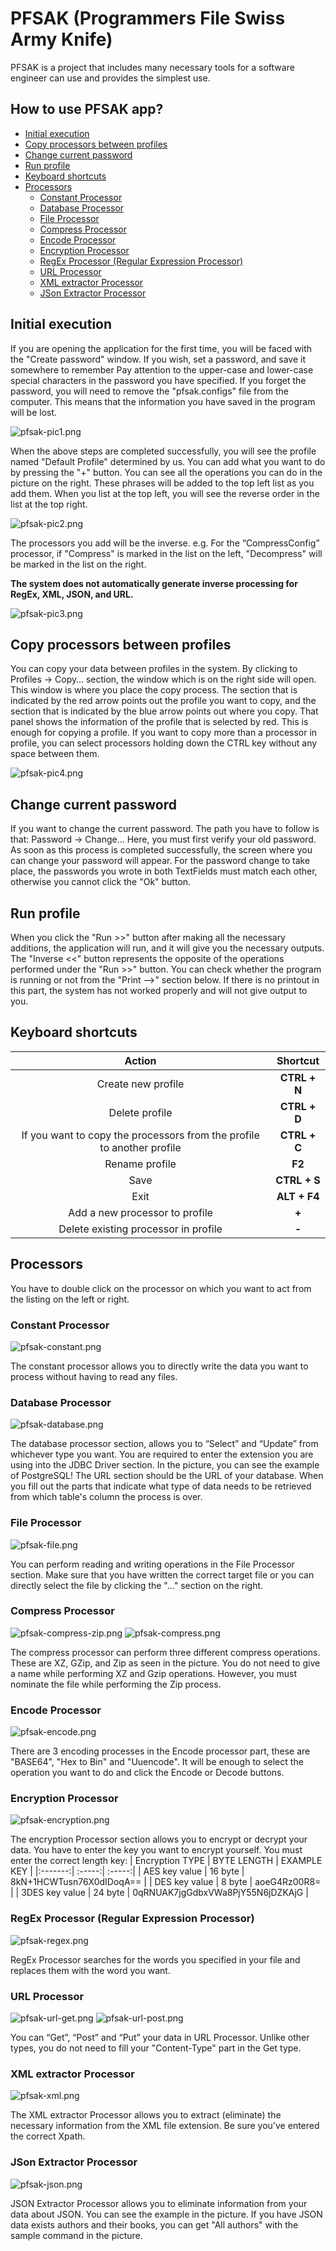 # PFSAK (Programmers File Swiss Army Knife)
PFSAK is a project that includes many necessary tools for a software engineer can use and provides the simplest use.

## How to use PFSAK app?
  - [Initial execution](#Initial-execution)
  - [Copy processors between profiles](#Copy-processors-between-profiles)
  - [Change current password](#Change-current-password)
  - [Run profile](#Run-profile)
  - [Keyboard shortcuts](#Keyboard-shortcuts)
  - [Processors](#Processors)
    * [Constant Processor](#Constant-Processor)
    * [Database Processor](#Database-Processor)
    * [File Processor](#File-Processor)
    * [Compress Processor](#Compress-Processor)
    * [Encode Processor](#Encode-Processor)
    * [Encryption Processor](#Encryption-Processor)
    * [RegEx Processor (Regular Expression Processor)](#RegEx-Processor-(Regular-Expression-Processor))
    * [URL Processor](#URL-Processor)
    * [XML extractor Processor](#XML-extractor-Processor)
    * [JSon Extractor Processor](#Json-Extractor-Processor)




## Initial execution
If you are opening the application for the first time, you will be faced with the "Create password" window. If you wish, set a password, and save it somewhere to remember Pay attention to the upper-case and lower-case special characters in the password you have specified. If you forget the password, you will need to remove the "pfsak.configs" file from the computer. This means that the information you have saved in the program will be lost.

![pfsak-pic1.png](assets/pfsak-pic1.png)

When the above steps are completed successfully, you will see the profile named "Default Profile" determined by us. You can add what you want to do by pressing the "+" button. You can see all the operations you can do in the picture on the right. These phrases will be added to the top left list as you add them. When you list at the top left, you will see the reverse order in the list at the top right.

![pfsak-pic2.png](assets/pfsak-pic2.png)

The processors you add will be the inverse. e.g. For the “CompressConfig” processor, if "Compress" is marked in the list on the left, "Decompress" will be marked in the list on the right.

**The system does not automatically generate inverse processing for RegEx, XML, JSON, and URL.**

![pfsak-pic3.png](assets/pfsak-pic3.png)

## Copy processors between profiles
You can copy your data between profiles in the system. By clicking to Profiles -> Copy… section, the window which is on the right side will open. This window is where you place the copy process. The section that is indicated by the red arrow points out the profile you want to copy, and the section that is indicated by the blue arrow points out where you copy. That panel shows the information of the profile that is selected by red. This is enough for copying a profile. If you want to copy more than a processor in profile, you can select processors holding down the CTRL key without any space between them.

![pfsak-pic4.png](assets/pfsak-pic4.png)

## Change current password
If you want to change the current password. The path you have to follow is that: Password -> Change… Here, you must first verify your old password. As soon as this process is completed successfully, the screen where you can change your password will appear. For the password change to take place, the passwords you wrote in both TextFields must match each other, otherwise you cannot click the "Ok" button.

## Run profile
When you click the "Run >>" button after making all the necessary additions, the application will run, and it will give you the necessary outputs. The "Inverse <<" button represents the opposite of the operations performed under the "Run >>" button. You can check whether the program is running or not from the "Print -->" section below. If there is no printout in this part, the system has not worked properly and will not give output to you.

## Keyboard shortcuts
|  Action   |  Shortcut  |
|:-------:| :-----:|
| Create new profile  | **CTRL + N**      |
| Delete profile   | **CTRL + D**    |
| If you want to copy the processors from the profile to another profile     | **CTRL + C**   |
| Rename profile    | **F2**  |
| Save    | **CTRL + S**  |
| Exit    | **ALT + F4**  |
| Add a new processor to profile    | **+**  |
| Delete existing processor in profile    | **-**  |

## Processors
You have to double click on the processor on which you want to act from the listing on the left or right.

### Constant Processor
![pfsak-constant.png](assets/pfsak-constant.png)

The constant processor allows you to directly write the data you want to process without having to read any files.

### Database Processor
![pfsak-database.png](assets/pfsak-database.png)

The database processor section, allows you to “Select” and “Update” from whichever type you want. You are required to enter the extension you are using into the JDBC Driver section. In the picture, you can see the example of PostgreSQL! The URL section should be the URL of your database. When you fill out the parts that indicate what type of data needs to be retrieved from which table's column the process is over.

### File Processor
![pfsak-file.png](assets/pfsak-file.png)

You can perform reading and writing operations in the File Processor section. Make sure that you have written the correct target file or you can directly select the file by clicking the "…" section on the right.

### Compress Processor
![pfsak-compress-zip.png](assets/pfsak-compress-zip.png)
![pfsak-compress.png](assets/pfsak-compress.png)

The compress processor can perform three different compress operations. These are XZ, GZip, and Zip as seen in the picture. You do not need to give a name while performing XZ and Gzip operations. However, you must nominate the file while performing the Zip process.

### Encode Processor
![pfsak-encode.png](assets/pfsak-encode.png)

There are 3 encoding processes in the Encode processor part, these are "BASE64", "Hex to Bin" and "Uuencode". It will be enough to select the operation you want to do and click the Encode or Decode buttons.

### Encryption Processor
![pfsak-encryption.png](assets/pfsak-encryption.png)

The encryption Processor section allows you to encrypt or decrypt your data. You have to enter the key you want to encrypt yourself.
You must enter the correct length key:
|  Encryption TYPE   | BYTE LENGTH | EXAMPLE KEY  |
|:-------:| :-----:| :-----:|
| AES key value |  16 byte |  8kN+1HCWTusn76X0dIDoqA== | 
| DES key value | 8 byte | aoeG4Rz00R8= | 
| 3DES key value | 24 byte | 0qRNUAK7jgGdbxVWa8PjY55N6jDZKAjG | 

### RegEx Processor (Regular Expression Processor)
![pfsak-regex.png](assets/pfsak-regex.png)

RegEx Processor searches for the words you specified in your file and replaces them with the word you want.

### URL Processor
![pfsak-url-get.png](assets/pfsak-url-get.png)
![pfsak-url-post.png](assets/pfsak-url-post.png)

You can “Get”, “Post” and “Put” your data in URL Processor. Unlike other types, you do not need to fill your "Content-Type" part in the Get type.

### XML extractor Processor
![pfsak-xml.png](assets/pfsak-xml.png)

The XML extractor Processor allows you to extract (eliminate) the necessary information from the XML file extension. Be sure you've entered the correct Xpath.

### JSon Extractor Processor 
![pfsak-json.png](assets/pfsak-json.png)

JSON Extractor Processor allows you to eliminate information from your data about JSON. You can see the example in the picture. If you have JSON data exists authors and their books, you can get "All authors" with the sample command in the picture.


